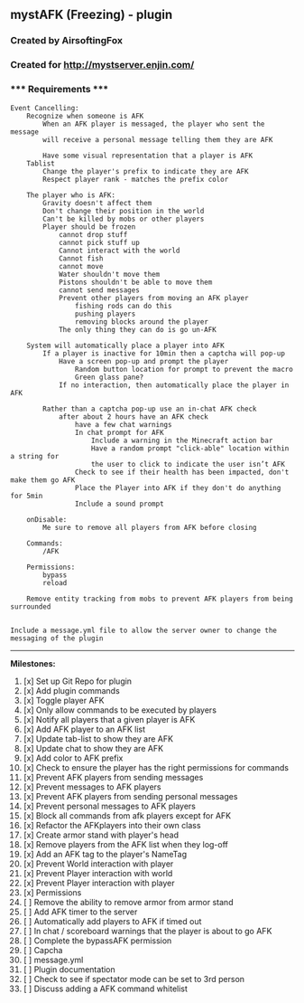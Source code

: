 ## mystAFK (Freezing) - plugin
### Created by AirsoftingFox
### Created for http://mystserver.enjin.com/

### *** Requirements ***
	Event Cancelling:
		Recognize when someone is AFK
			When an AFK player is messaged, the player who sent the message
			will receive a personal message telling them they are AFK
			
			Have some visual representation that a player is AFK
		Tablist
			Change the player's prefix to indicate they are AFK
			Respect player rank - matches the prefix color
			
		The player who is AFK:
			Gravity doesn't affect them
			Don't change their position in the world
			Can't be killed by mobs or other players
			Player should be frozen 
				cannot drop stuff
				cannot pick stuff up
				Cannot interact with the world
				Cannot fish
				cannot move
				Water shouldn't move them
				Pistons shouldn't be able to move them
				cannot send messages
				Prevent other players from moving an AFK player
					fishing rods can do this
					pushing players
					removing blocks around the player
				The only thing they can do is go un-AFK
				
		System will automatically place a player into AFK
			If a player is inactive for 10min then a captcha will pop-up
				Have a screen pop-up and prompt the player
					Random button location for prompt to prevent the macro
					Green glass pane?
				If no interaction, then automatically place the player in AFK
		
			Rather than a captcha pop-up use an in-chat AFK check
				after about 2 hours have an AFK check
					have a few chat warnings
					In chat prompt for AFK
						Include a warning in the Minecraft action bar
						Have a random prompt "click-able" location within a string for
						the user to click to indicate the user isn’t AFK
					Check to see if their health has been impacted, don't make them go AFK
					Place the Player into AFK if they don't do anything for 5min
					Include a sound prompt
		
		onDisable:
			Me sure to remove all players from AFK before closing 
		
		Commands:
			/AFK
			
		Permissions:
			bypass
			reload
		
		Remove entity tracking from mobs to prevent AFK players from being surrounded
			
				
	Include a message.yml file to allow the server owner to change the messaging of the plugin

<hr />

<p><strong>Milestones:</strong></p>
<ol>
<li>[x] Set up Git Repo for plugin</li>
<li>[x] Add plugin commands</li>
<li>[x] Toggle player AFK</li>
<li>[x] Only allow commands to be executed by players</li>
<li>[x] Notify all players that a given player is AFK</li>
<li>[x] Add AFK player to an AFK list</li>
<li>[x] Update tab-list to show they are AFK</li>
<li>[x] Update chat to show they are AFK</li>
<li>[x] Add color to AFK prefix</li>
<li>[x] Check to ensure the player has the right permissions for commands</li>
<li>[x] Prevent AFK players from sending messages</li>
<li>[x] Prevent messages to AFK players</li>
<li>[x] Prevent AFK players from sending personal messages</li>
<li>[x] Prevent personal messages to AFK players</li>
<li>[x] Block all commands from afk players except for AFK</li>
<li>[x] Refactor the AFKplayers into their own class</li>
<li>[x] Create armor stand with player's head</li>
<li>[x] Remove players from the AFK list when they log-off
<li>[x] Add an AFK tag to the player's NameTag</li>
<li>[x] Prevent World interaction with player</li>
<li>[x] Prevent Player interaction with world</li>
<li>[x] Prevent Player interaction with player</li>
<li>[x] Permissions</li>
<li>[ ] Remove the ability to remove armor from armor stand</li>
<li>[ ] Add AFK timer to the server</li>
<li>[ ] Automatically add players to AFK if timed out</li>
<li>[ ] In chat / scoreboard warnings that the player is about to go AFK</li>
<li>[ ] Complete the bypassAFK permission</li>
<li>[ ] Capcha</li>
<li>[ ] message.yml</li>
<li>[ ] Plugin documentation</li>
<li>[ ] Check to see if spectator mode can be set to 3rd person</li>
<li>[ ] Discuss adding a AFK command whitelist</li>
</ol>